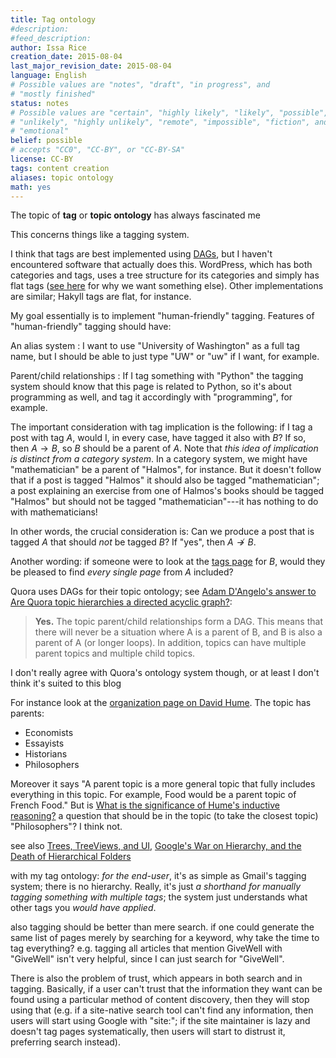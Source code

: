```yaml
---
title: Tag ontology
#description: 
#feed_description: 
author: Issa Rice
creation_date: 2015-08-04
last_major_revision_date: 2015-08-04
language: English
# Possible values are "notes", "draft", "in progress", and
# "mostly finished"
status: notes
# Possible values are "certain", "highly likely", "likely", "possible",
# "unlikely", "highly unlikely", "remote", "impossible", "fiction", and
# "emotional"
belief: possible
# accepts "CC0", "CC-BY", or "CC-BY-SA"
license: CC-BY
tags: content creation
aliases: topic ontology
math: yes
---
```


The topic of **tag** or **topic ontology** has always fascinated me

This concerns things like a tagging system.

I think that tags are best implemented using [DAGs](https://en.wikipedia.org/wiki/Directed_acyclic_graph), but I haven't encountered software that actually does this.
WordPress, which has both categories and tags, uses a tree structure for its categories and simply has flat tags ([see here](https://wordpress.org/ideas/topic/allow-child-category-to-have-multiple-parents) for why we want something else).
Other implementations are similar; Hakyll tags are flat, for instance.

My goal essentially is to implement "human-friendly" tagging.
Features of "human-friendly" tagging should have:

An alias system
:   I want to use "University of Washington" as a full tag name, but I should be able to just type "UW" or "uw" if I want, for example.

Parent/child relationships
:   If I tag something with "Python" the tagging system should know that this page is related to Python, so it's about programming as well, and tag it accordingly with "programming", for example.

The important consideration with tag implication is the following: if I tag a post with tag $A$, would I, in every case, have tagged it also with $B$?
If so, then $A\to B$, so $B$ should be a parent of $A$.
Note that *this idea of implication is distinct from a category system*.
In a category system, we might have "mathematician" be a parent of "Halmos", for instance.
But it doesn't follow that if a post is tagged "Halmos" it should also be tagged "mathematician"; a post explaining an exercise from one of Halmos's books should be tagged "Halmos" but should not be tagged "mathematician"---it has nothing to do with mathematicians!

In other words, the crucial consideration is: Can we produce a post that is tagged $A$ that should *not* be tagged $B$?
If "yes", then $A \not\to B$.

Another wording: if someone were to look at the [tags page](_tags/index) for $B$, would they be pleased to find *every single page* from $A$ included?

Quora uses DAGs for their topic ontology; see [Adam D'Angelo's answer to Are Quora topic hierarchies a directed acyclic graph?](https://www.quora.com/Are-Quora-topic-hierarchies-a-directed-acyclic-graph/answer/Adam-DAngelo):

> **Yes.** The topic parent/child relationships form a DAG. This means that
> there will never be a situation where A is a parent of B, and B is also a
> parent of A (or longer loops). In addition, topics can have multiple parent
> topics and multiple child topics.

I don't really agree with Quora's ontology system though, or at least I don't think it's suited to this blog

For instance look at the [organization page on David Hume](https://www.quora.com/David-Hume/organize).
The topic has parents:

- Economists
- Essayists
- Historians
- Philosophers

Moreover it says "A parent topic is a more general topic that fully includes everything in this topic. For example, Food would be a parent topic of French Food."
But is [What is the significance of Hume's inductive reasoning?](https://www.quora.com/What-is-the-significance-of-Humes-inductive-reasoning) a question that should be in the topic (to take the closest topic) "Philosophers"?
I think not.

see also [Trees, TreeViews, and UI](http://blog.codinghorror.com/trees-treeviews-and-ui/), [Google's War on Hierarchy, and the Death of Hierarchical Folders](https://web.archive.org/web/20060106062021/http://www.microcontentnews.com/articles/deathofhierarchy.htm)

with my tag ontology: *for the end-user*, it's as simple as Gmail's tagging system; there is no hierarchy.
Really, it's just *a shorthand for manually tagging something with multiple tags*; the system just understands what other tags you *would have applied*.

also tagging should be better than mere search. if one could generate the same list of pages merely by searching for a keyword, why take the time to tag everything?
e.g. tagging all articles that mention GiveWell with "GiveWell" isn't very helpful, since I can just search for "GiveWell".

There is also the problem of trust, which appears in both search and in tagging.
Basically, if a user can't trust that the information they want can be found using a particular method of content discovery, then they will stop using that (e.g. if a site-native search tool can't find any information, then users will start using Google with "site:"; if the site maintainer is lazy and doesn't tag pages systematically, then users will start to distrust it, preferring search instead).
